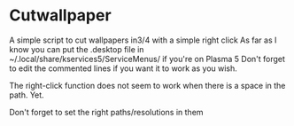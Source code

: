 # Cutwallpaper
A simple script to cut wallpapers in3/4 with a simple right click
As far as I know you can put the .desktop file in ~/.local/share/kservices5/ServiceMenus/ if you're on Plasma 5
Don't forget to edit the commented lines if you want it to work as you wish.

The right-click function does not seem to work when there is a space in the path. Yet.

Don't forget to set the right paths/resolutions in them

